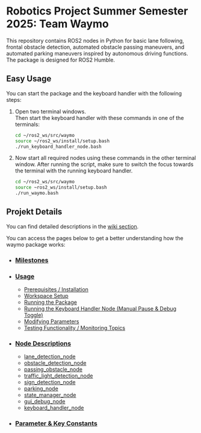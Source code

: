 # Robotics Project Summer Semester 2025: Team Waymo

This repository contains ROS2 nodes in Python for basic lane following, frontal obstacle detection, automated obstacle passing maneuvers, and automated parking maneuvers inspired by autonomous driving functions. The package is designed for ROS2 Humble.

## Easy Usage

You can start the package and the keyboard handler with the following steps:

1. Open two terminal windows.  
   Then start the keyboard handler with these commands in one of the terminals:

   ```bash
   cd ~/ros2_ws/src/waymo
   source ~/ros2_ws/install/setup.bash
   ./run_keyboard_handler_node.bash
   ```
   
3. Now start all required nodes using these commands in the other terminal window.
   After running the script, make sure to switch the focus towards the terminal with the running keyboard handler.

   ```bash
   cd ~/ros2_ws/src/waymo
   source ~ros2_ws/install/setup.bash
   ./run_waymo.bash
   ```
## Projekt Details

You can find detailed descriptions in the [wiki section](https://github.com/Bigfire3/waymo/wiki).

You can access the pages below to get a better understanding how the waymo package works:

- ### [Milestones](https://github.com/Bigfire3/waymo/wiki/Project-Milestones)
- ### [Usage](https://github.com/Bigfire3/waymo/wiki/Usage)
  - [Prerequisites / Installation](https://github.com/Bigfire3/waymo/wiki/Usage#prerequisites--installation)
  - [Workspace Setup](https://github.com/Bigfire3/waymo/wiki/Usage#workspace-setup)
  - [Running the Package](https://github.com/Bigfire3/waymo/wiki/Usage#running-the-package)
  - [Running the Keyboard Handler Node (Manual Pause & Debug Toggle)](https://github.com/Bigfire3/waymo/wiki/Usage#running-the-keyboard-handler-node-manual-pause--debug-toggle)
  - [Modifying Parameters](https://github.com/Bigfire3/waymo/wiki/Usage#modifying-parameters)
  - [Testing Functionality / Monitoring Topics](https://github.com/Bigfire3/waymo/wiki/Usage#testing-functionality--monitoring-topics)
- ### [Node Descriptions](https://github.com/Bigfire3/waymo/wiki/Node-Descriptions)
  - [lane_detection_node](https://github.com/Bigfire3/waymo/wiki/Node-Descriptions#lane_detection_node-view-code)
  - [obstacle_detection_node](https://github.com/Bigfire3/waymo/wiki/Node-Descriptions#obstacle_detection_node-view-code)
  - [passing_obstacle_node](https://github.com/Bigfire3/waymo/wiki/Node-Descriptions#passing_obstacle_node-view-code)
  - [traffic_light_detection_node](https://github.com/Bigfire3/waymo/wiki/Node-Descriptions#traffic_light_detection_node-view-code)
  - [sign_detection_node](https://github.com/Bigfire3/waymo/wiki/Node-Descriptions#sign_detection_node-view-code)
  - [parking_node](https://github.com/Bigfire3/waymo/wiki/Node-Descriptions#parking_node-view-code)
  - [state_manager_node](https://github.com/Bigfire3/waymo/wiki/Node-Descriptions#state_manager_node-view-code)
  - [gui_debug_node](https://github.com/Bigfire3/waymo/wiki/Node-Descriptions#gui_debug_node-view-code)
  - [keyboard_handler_node](https://github.com/Bigfire3/waymo/wiki/Node-Descriptions#keyboard_handler_nodeview-code)
- ### [Parameter & Key Constants](https://github.com/Bigfire3/waymo/wiki/Parameter-&-Key-Constants)
